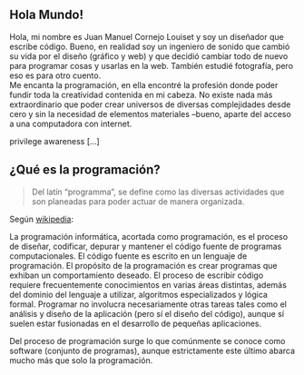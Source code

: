 ## Hola Mundo!

Hola, mi nombre es Juan Manuel Cornejo Louiset y soy un diseñador que escribe
código. Bueno, en realidad soy un ingeniero de sonido que cambió su vida por el
diseño (gráfico y web) y que decidió cambiar todo de nuevo para programar cosas
y usarlas en la web. También estudié fotografía, pero eso es para otro cuento.\
Me encanta la programación, en ella encontré la profesión donde poder fundir toda
la creatividad contenida en mi cabeza. No existe nada más extraordinario que poder
crear universos de diversas complejidades desde cero y sin la necesidad de elementos
materiales –bueno, aparte del acceso a una computadora con internet.

privilege awareness [...]

## ¿Qué es la programación?

> Del latín “programma”, se define como las diversas actividades que son
> planeadas para poder actuar de manera organizada.

Según [wikipedia](https://es.wikipedia.org/wiki/Programaci%C3%B3n):

La programación informática, acortada como programación, es el proceso de
diseñar, codificar, depurar y mantener el código fuente de programas
computacionales. El código fuente es escrito en un lenguaje de programación. El
propósito de la programación es crear programas que exhiban un comportamiento
deseado. El proceso de escribir código requiere frecuentemente conocimientos en
varias áreas distintas, además del dominio del lenguaje a utilizar, algoritmos
especializados y lógica formal. Programar no involucra necesariamente otras
tareas tales como el análisis y diseño de la aplicación (pero sí el diseño del
código), aunque sí suelen estar fusionadas en el desarrollo de pequeñas
aplicaciones.

Del proceso de programación surge lo que comúnmente se conoce como software
(conjunto de programas), aunque estrictamente este último abarca mucho más que
solo la programación.
